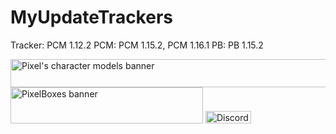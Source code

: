 # MyUpdateTrackers
Tracker: PCM 1.12.2
PCM: PCM 1.15.2, PCM 1.16.1
PB: PB 1.15.2
<div id="images">
  <a href="http://curseforge.com/minecraft/mc-mods/pixels-character-models"><img src="https://i.imgur.com/1CdaNz9.png" alt="Pixel's character models banner" width="517" height="45" /></a>
  <a href="http://curseforge.com/minecraft/mc-mods/pixelboxes"><img src="https://i.imgur.com/SKATzEB.png" alt="PixelBoxes banner" width="308" height="58" /></a>
  <a href="https://discord.com/invite/rUqUxxw"><img src="https://img.shields.io/discord/739256333152419881?color=blue&label=%20&logo=discord&logoColor=white&style=flat-square"   alt="Discord" width="73" height="20" /></a>
</div>
